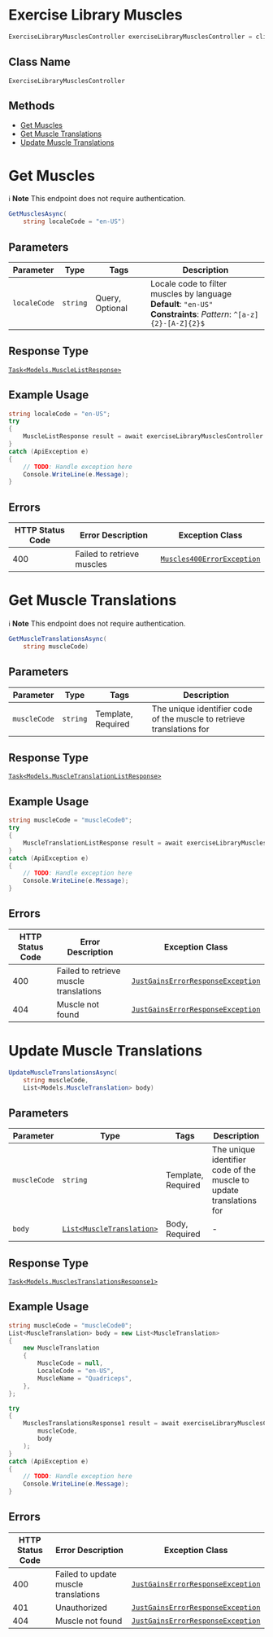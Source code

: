 # Exercise Library Muscles

```csharp
ExerciseLibraryMusclesController exerciseLibraryMusclesController = client.ExerciseLibraryMusclesController;
```

## Class Name

`ExerciseLibraryMusclesController`

## Methods

* [Get Muscles](../../doc/controllers/exercise-library-muscles.md#get-muscles)
* [Get Muscle Translations](../../doc/controllers/exercise-library-muscles.md#get-muscle-translations)
* [Update Muscle Translations](../../doc/controllers/exercise-library-muscles.md#update-muscle-translations)


# Get Muscles

:information_source: **Note** This endpoint does not require authentication.

```csharp
GetMusclesAsync(
    string localeCode = "en-US")
```

## Parameters

| Parameter | Type | Tags | Description |
|  --- | --- | --- | --- |
| `localeCode` | `string` | Query, Optional | Locale code to filter muscles by language<br>**Default**: `"en-US"`<br>**Constraints**: *Pattern*: `^[a-z]{2}-[A-Z]{2}$` |

## Response Type

[`Task<Models.MuscleListResponse>`](../../doc/models/muscle-list-response.md)

## Example Usage

```csharp
string localeCode = "en-US";
try
{
    MuscleListResponse result = await exerciseLibraryMusclesController.GetMusclesAsync(localeCode);
}
catch (ApiException e)
{
    // TODO: Handle exception here
    Console.WriteLine(e.Message);
}
```

## Errors

| HTTP Status Code | Error Description | Exception Class |
|  --- | --- | --- |
| 400 | Failed to retrieve muscles | [`Muscles400ErrorException`](../../doc/models/muscles-400-error-exception.md) |


# Get Muscle Translations

:information_source: **Note** This endpoint does not require authentication.

```csharp
GetMuscleTranslationsAsync(
    string muscleCode)
```

## Parameters

| Parameter | Type | Tags | Description |
|  --- | --- | --- | --- |
| `muscleCode` | `string` | Template, Required | The unique identifier code of the muscle to retrieve translations for |

## Response Type

[`Task<Models.MuscleTranslationListResponse>`](../../doc/models/muscle-translation-list-response.md)

## Example Usage

```csharp
string muscleCode = "muscleCode0";
try
{
    MuscleTranslationListResponse result = await exerciseLibraryMusclesController.GetMuscleTranslationsAsync(muscleCode);
}
catch (ApiException e)
{
    // TODO: Handle exception here
    Console.WriteLine(e.Message);
}
```

## Errors

| HTTP Status Code | Error Description | Exception Class |
|  --- | --- | --- |
| 400 | Failed to retrieve muscle translations | [`JustGainsErrorResponseException`](../../doc/models/just-gains-error-response-exception.md) |
| 404 | Muscle not found | [`JustGainsErrorResponseException`](../../doc/models/just-gains-error-response-exception.md) |


# Update Muscle Translations

```csharp
UpdateMuscleTranslationsAsync(
    string muscleCode,
    List<Models.MuscleTranslation> body)
```

## Parameters

| Parameter | Type | Tags | Description |
|  --- | --- | --- | --- |
| `muscleCode` | `string` | Template, Required | The unique identifier code of the muscle to update translations for |
| `body` | [`List<MuscleTranslation>`](../../doc/models/muscle-translation.md) | Body, Required | - |

## Response Type

[`Task<Models.MusclesTranslationsResponse1>`](../../doc/models/muscles-translations-response-1.md)

## Example Usage

```csharp
string muscleCode = "muscleCode0";
List<MuscleTranslation> body = new List<MuscleTranslation>
{
    new MuscleTranslation
    {
        MuscleCode = null,
        LocaleCode = "en-US",
        MuscleName = "Quadriceps",
    },
};

try
{
    MusclesTranslationsResponse1 result = await exerciseLibraryMusclesController.UpdateMuscleTranslationsAsync(
        muscleCode,
        body
    );
}
catch (ApiException e)
{
    // TODO: Handle exception here
    Console.WriteLine(e.Message);
}
```

## Errors

| HTTP Status Code | Error Description | Exception Class |
|  --- | --- | --- |
| 400 | Failed to update muscle translations | [`JustGainsErrorResponseException`](../../doc/models/just-gains-error-response-exception.md) |
| 401 | Unauthorized | [`JustGainsErrorResponseException`](../../doc/models/just-gains-error-response-exception.md) |
| 404 | Muscle not found | [`JustGainsErrorResponseException`](../../doc/models/just-gains-error-response-exception.md) |

